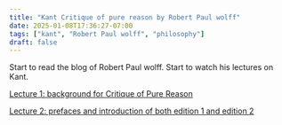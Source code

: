 ```yaml
---
title: "Kant Critique of pure reason by Robert Paul wolff"
date: 2025-01-08T17:36:27-07:00
tags: ["kant", "Robert Paul wolff", "philosophy"]
draft: false
---
```


Start to read the blog of Robert Paul wolff. Start to watch his lectures on Kant.

[Lecture 1: background for Critique of Pure Reason](https://www.youtube.com/watch?v=d__In2PQS60)

[Lecture 2: prefaces and introduction of both edition 1 and edition 2](https://www.youtube.com/watch?v=Al7O2puvdDA)

